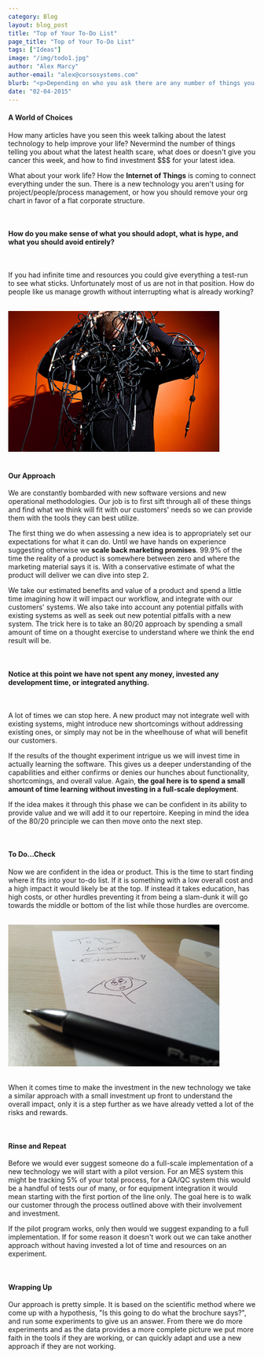 ```yaml
---
category: Blog
layout: blog_post
title: "Top of Your To-Do List"
page_title: "Top of Your To-Do List"
tags: ["Ideas"]
image: "/img/todo1.jpg"
author: "Alex Marcy"
author-email: "alex@corsosystems.com"
blurb: "<p>Depending on who you ask there are any number of things you can do next. How do you know what to put on the top of your to-do list?</p>"
date: "02-04-2015"
---
```



<h4>A World of Choices</h4>

<p>How many articles have you seen this week talking about the latest technology to help improve your life? Nevermind the number of things telling you about what the latest health scare, what does or doesn't give you cancer this week, and how to find investment $$$ for your latest idea.</p>

<p>What about your work life? How the <b>Internet of Things</b> is coming to connect everything under the sun. There is a new technology you aren't using for project/people/process management, or how you should remove your org chart in favor of a flat corporate structure.</p>
<br/>
<h4>How do you make sense of what you should <b>adopt</b>, what is <b>hype</b>, and what you should <b>avoid entirely</b>?</h4>
<br/>
<p>If you had infinite time and resources you could give everything a test-run to see what sticks. Unfortunately most of us are not in that position. How do people like us manage growth without interrupting what is already working?</p>
<br/>
<img src="/img/todo1.jpg" width="430px"/>
<br/><br/>

<h4>Our Approach</h4>

<p>We are constantly bombarded with new software versions and new operational methodologies. Our job is to first sift through all of these things and find what we think will fit with our customers' needs so we can provide them with the tools they can best utilize.</p>

<p>The first thing we do when assessing a new idea is to appropriately set our expectations for what it can do. Until we have hands on experience suggesting otherwise we <b>scale back marketing promises</b>. 99.9% of the time the reality of a product is somewhere between zero and where the marketing material says it is. With a conservative estimate of what the product will deliver we can dive into step 2.</p>

<p>We take our estimated benefits and value of a product and spend a little time imagining how it will impact our workflow, and integrate with our customers' systems. We also take into account any potential pitfalls with existing systems as well as seek out new potential pitfalls with a new system. The trick here is to take an 80/20 approach by spending a small amount of time on a thought exercise to understand where we think the end result will be.</p>
<br/>
<h4><b>Notice at this point we have not spent any money, invested any development time, or integrated anything.</b></h4>
<br/>
<p>A lot of times we can stop here. A new product may not integrate well with existing systems, might introduce new shortcomings without addressing existing ones, or simply may not be in the wheelhouse of what will benefit our customers.</p>

<p>If the results of the thought experiment intrigue us we will invest time in actually learning the software. This gives us a deeper understanding of the capabilities and either confirms or denies our hunches about functionality, shortcomings, and overall value. Again, <b>the goal here is to spend a small amount of time learning without investing in a full-scale deployment</b>.</p>

<p>If the idea makes it through this phase we can be confident in its ability to provide value and we will add it to our repertoire. Keeping in mind the idea of the 80/20 principle we can then move onto the next step.</p>
<br/>
<h4>To Do...Check</h4>
<p>Now we are confident in the idea or product. This is the time to start finding where it fits into your to-do list. If it is something with a low overall cost and a high impact it would likely be at the top. If instead it takes education, has high costs, or other hurdles preventing it from being a slam-dunk it will go towards the middle or bottom of the list while those hurdles are overcome.</p>
<br/>
<img src="/img/todo2.jpg" width="430px"/>
<br/>
<br/>
<p>When it comes time to make the investment in the new technology we take a similar approach with a small investment up front to understand the overall impact, only it is a step further as we have already vetted a lot of the risks and rewards.</p>
<br/>
<h4>Rinse and Repeat</h4>

<p>Before we would ever suggest someone do a full-scale implementation of a new technology we will start with a pilot version. For an MES system this might be tracking 5% of your total process, for a QA/QC system this would be a handful of tests our of many, or for equipment integration it would mean starting with the first portion of the line only. The goal here is to walk our customer through the process outlined above with their involvement and investment.</p>

<p>If the pilot program works, only then would we suggest expanding to a full implementation. If for some reason it doesn't work out we can take another approach without having invested a lot of time and resources on an experiment.</p>
<br/>
<h4>Wrapping Up</h4>
<p>Our approach is pretty simple. It is based on the scientific method where we come up with a hypothesis, "Is this going to do what the brochure says?", and run some experiments to give us an answer. From there we do more experiments and as the data provides a more complete picture we put more faith in the tools if they are working, or can quickly adapt and use a new approach if they are not working.</p>


